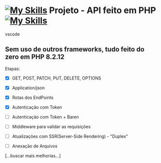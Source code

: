 # [![My Skills](https://skillicons.dev/icons?i=php)](https://skillicons.dev) Projeto - API feito em PHP [![My Skills](https://skillicons.dev/icons?i=vscode)](https://skillicons.dev)
vscode

<!-- <a href="#" target="_blank"><img src="https://miro.medium.com/v2/resize:fit:720/format:webp/1*70aOJ1osE9C8cVZUkmH95g.png" width="15px" alt="NPM Version" /></a> -->

## Sem uso de outros frameworks, tudo feito do zero em PHP 8.2.12 

Etapas:

- [x] GET, POST, PATCH, PUT, DELETE, OPTIONS

- [x] Application/json

- [x] Rotas dos EndPoints

- [x] Autenticação com Token
- [ ] Autenticação com Token + Baren
- [ ] Middleware para validar as requisições

- [ ] Atualizações com SSR(Server-Side Rendering) - "Duplex"

- [ ] Anexação de Arquivos

[...buscar mais melhorias...]

